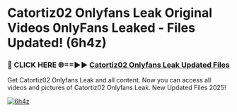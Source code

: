 # Catortiz02 Onlyfans Leak Original Videos 0nlyFans Leaked - Files Updated! (6h4z)

<h3>🔴 CLICK HERE 🌐==►► <a href="https://tinyurl.com/4seja8ks" rel="nofollow">Catortiz02 Onlyfans Leak Updated Files</a></h3>

Get Catortiz02 Onlyfans Leak and all content. Now you can access all videos and pictures of Catortiz02 Onlyfans Leak. New Updated Files 2025!

[![6h4z](https://i.imgur.com/EWjZXRe.gif)](https://tinyurl.com/4seja8ks)
